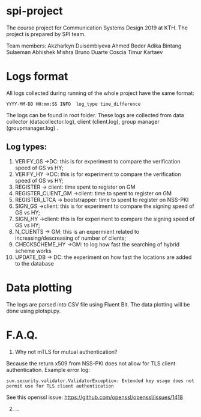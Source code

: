 # spi-project
The course project for Communication Systems Design 2019 at KTH. The project is prepared by SPI team.

Team members:
Akzharkyn Duisembiyeva
Ahmed Beder
Adika Bintang Sulaeman
Abhishek Mishra
Bruno Duarte Coscia
Timur Kartaev


# Logs format
All logs collected during running of the whole project have the same format:
```
YYYY-MM-DD HH:mm:SS INFO  log_type time_difference
```

The logs can be found in root folder. These logs are collected from data collector (datacollector.log), client (client.log), group manager (groupmanager.log) .

## Log types:
1. VERIFY_GS ->DC: this is for experiment to compare the verification speed of GS vs HY;  
2. VERIFY_HY ->DC: this is for experiment to compare the verification speed of GS vs HY;
3. REGISTER -> client: time spent to register on GM
4. REGISTER_CLIENT_GM ->client: time to spent to register on GM
5. REGISTER_LTCA -> bootstrapper: time to spent to register on NSS-PKI
4. SIGN_GS ->client: this is for experiment to compare the signing speed of GS vs HY;
5. SIGN_HY ->client: this is for experiment to compare the signing speed of GS vs HY;
6. N_CLIENTS -> GM: this is an expermient related to increasing/descreasing of number of clients;
7. CHECKSCHEME_HY ->GM: to log how fast the searching of hybrid scheme works
8. UPDATE_DB -> DC: the experiment on how fast the locations are added to the database

# Data plotting
The logs are parsed into CSV file using Fluent Bit. The data plotting will be done using plotspi.py.

# F.A.Q.

1. Why not mTLS for mutual authentication?

Because the return x509 from NSS-PKI does not allow for TLS client authentication. Example error log:
```
sun.security.validator.ValidatorException: Extended key usage does not permit use for TLS client authentication
```

See this openssl issue: https://github.com/openssl/openssl/issues/1418

2. ...
